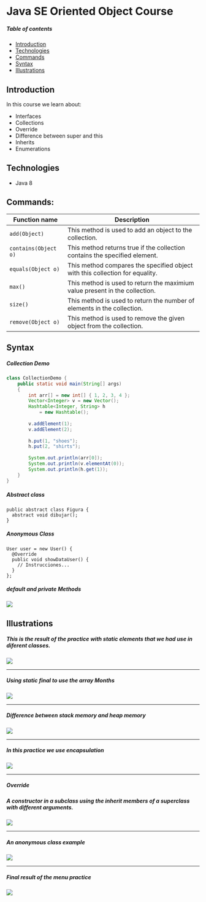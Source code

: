 # Java SE Oriented Object Course

##### Table of contents
* [Introduction](#introduction) 
* [Technologies](#technologies)
* [Commands](#commands)
* [Syntax](#syntax)
* [Illustrations](#illustrations)

## Introduction
In this course we learn about:
* Interfaces
* Collections
* Override
* Difference between super and this
* Inherits
* Enumerations

## Technologies
* Java 8


## Commands:

| Function name | Description                    |
| ------------- | ------------------------------ |
| `add(Object)`      | This method is used to add an object to the collection.       |
| `contains(Object o)`   |  This method returns true if the collection contains the specified element.    | 
| `equals(Object o)`   | This method compares the specified object with this collection for equality.    | 
| `max()`   |  This method is used to return the maximium value present in the collection.     | 
| `size()`   |  This method is used to return the number of elements in the collection.     | 
| `remove(Object o)`   |  This method is used to remove the given object from the collection.    | 


## Syntax
##### Collection Demo
```java
class CollectionDemo {
    public static void main(String[] args)
    {
        int arr[] = new int[] { 1, 2, 3, 4 };
        Vector<Integer> v = new Vector();
        Hashtable<Integer, String> h
            = new Hashtable();
  
        v.addElement(1);
        v.addElement(2);
  
        h.put(1, "shoes");
        h.put(2, "shirts");
  
        System.out.println(arr[0]);
        System.out.println(v.elementAt(0));
        System.out.println(h.get(1));
    }
}
```

##### Abstract class
```
public abstract class Figura {
  abstract void dibujar();
}
```

##### Anonymous Class
```
User user = new User() {
  @Override
  public void showDataUser() {
    // Instrucciones...
  }
};
```
##### default and private Methods
![](images/7.jpg)




## Illustrations

##### This is the result of the practice with static elements that we had use in diferent classes.
![](images/1.jpg)
*********************************************
##### Using static final to use the array Months
![](images/2.jpg)
*********************************************
##### Difference between stack memory and heap memory
![](images/3.jpg)
*********************************************
##### In this practice we use encapsulation
![](images/4.jpg)
*********************************************
##### Override
##### A constructor in a subclass using the inherit members of a superclass with different arguments.
![](images/5.jpg)
*********************************************
##### An anonymous class example

![](images/6.jpg)

*********************************************
##### Final result of the menu practice 
![](images/8.jpg)
